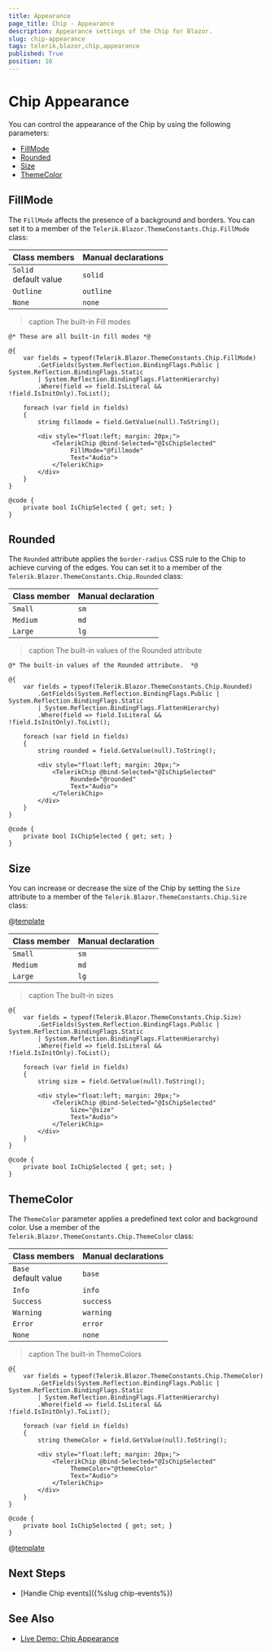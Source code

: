 ```yaml
---
title: Appearance
page_title: Chip - Appearance
description: Appearance settings of the Chip for Blazor.
slug: chip-appearance
tags: telerik,blazor,chip,appearance
published: True
position: 10
---
```


# Chip Appearance

You can control the appearance of the Chip by using the following parameters:

* [FillMode](#fillmode)
* [Rounded](#rounded)
* [Size](#size)
* [ThemeColor](#themecolor)

## FillMode

The `FillMode` affects the presence of a background and borders. You can set it to a member of the `Telerik.Blazor.ThemeConstants.Chip.FillMode` class:

| Class members | Manual declarations |
|------------|--------|
|`Solid` <br /> default value|`solid`|
|`Outline`|`outline`|
|`None`|`none`|

>caption The built-in Fill modes

````CSHTML
@* These are all built-in fill modes *@

@{
    var fields = typeof(Telerik.Blazor.ThemeConstants.Chip.FillMode)
        .GetFields(System.Reflection.BindingFlags.Public | System.Reflection.BindingFlags.Static
        | System.Reflection.BindingFlags.FlattenHierarchy)
        .Where(field => field.IsLiteral && !field.IsInitOnly).ToList();

    foreach (var field in fields)
    {
        string fillmode = field.GetValue(null).ToString();

        <div style="float:left; margin: 20px;">
            <TelerikChip @bind-Selected="@IsChipSelected"
                 FillMode="@fillmode"
                 Text="Audio">
            </TelerikChip>
        </div>
    }
}

@code {
    private bool IsChipSelected { get; set; }
}
````

## Rounded

The `Rounded` attribute applies the `border-radius` CSS rule to the Chip to achieve curving of the edges. You can set it to a member of the `Telerik.Blazor.ThemeConstants.Chip.Rounded` class:

| Class member | Manual declaration |
|------------|--------|
|`Small` |`sm`|
|`Medium`|`md`|
|`Large`|`lg`|

>caption The built-in values of the Rounded attribute

````CSHTML
@* The built-in values of the Rounded attribute.  *@

@{
    var fields = typeof(Telerik.Blazor.ThemeConstants.Chip.Rounded)
        .GetFields(System.Reflection.BindingFlags.Public | System.Reflection.BindingFlags.Static
        | System.Reflection.BindingFlags.FlattenHierarchy)
        .Where(field => field.IsLiteral && !field.IsInitOnly).ToList();

    foreach (var field in fields)
    {
        string rounded = field.GetValue(null).ToString();

        <div style="float:left; margin: 20px;">
            <TelerikChip @bind-Selected="@IsChipSelected"
                 Rounded="@rounded"
                 Text="Audio">
            </TelerikChip>
        </div>
    }
}

@code {
    private bool IsChipSelected { get; set; }
}
````

## Size

You can increase or decrease the size of the Chip by setting the `Size` attribute to a member of the `Telerik.Blazor.ThemeConstants.Chip.Size` class:

@[template](/_contentTemplates/common/parameters-table-styles.md#table-layout)

| Class member | Manual declaration |
|------------|--------|
|`Small` |`sm`|
|`Medium`|`md`|
|`Large`|`lg`|

>caption The built-in sizes

````CSHTML
@{
    var fields = typeof(Telerik.Blazor.ThemeConstants.Chip.Size)
        .GetFields(System.Reflection.BindingFlags.Public | System.Reflection.BindingFlags.Static
        | System.Reflection.BindingFlags.FlattenHierarchy)
        .Where(field => field.IsLiteral && !field.IsInitOnly).ToList();

    foreach (var field in fields)
    {
        string size = field.GetValue(null).ToString();

        <div style="float:left; margin: 20px;">
            <TelerikChip @bind-Selected="@IsChipSelected"
                 Size="@size"
                 Text="Audio">
            </TelerikChip>
        </div>
    }
}

@code {
    private bool IsChipSelected { get; set; }
}
````

## ThemeColor

The `ThemeColor` parameter applies a predefined text color and background color. Use a member of the `Telerik.Blazor.ThemeConstants.Chip.ThemeColor` class:

| Class members | Manual declarations |
|------------|--------|
|`Base` <br /> default value |`base`|
|`Info`|`info`|
|`Success`|`success`|
|`Warning`|`warning`|
|`Error`|`error`|
|`None`|`none`|

>caption The built-in ThemeColors

````CSHTML
@{
    var fields = typeof(Telerik.Blazor.ThemeConstants.Chip.ThemeColor)
        .GetFields(System.Reflection.BindingFlags.Public | System.Reflection.BindingFlags.Static
        | System.Reflection.BindingFlags.FlattenHierarchy)
        .Where(field => field.IsLiteral && !field.IsInitOnly).ToList();

    foreach (var field in fields)
    {
        string themeColor = field.GetValue(null).ToString();

        <div style="float:left; margin: 20px;">
            <TelerikChip @bind-Selected="@IsChipSelected"
                 ThemeColor="@themeColor"
                 Text="Audio">
            </TelerikChip>
        </div>
    }
}

@code {
    private bool IsChipSelected { get; set; }
}
````

@[template](/_contentTemplates/common/themebuilder-section.md#appearance-themebuilder)

## Next Steps

* [Handle Chip events]({%slug chip-events%})

## See Also

* [Live Demo: Chip Appearance](http://demos.telerik.com/blazor-ui/chip/appearance)
